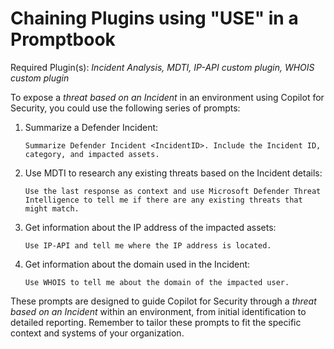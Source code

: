# Chaining Plugins using "USE" in a Promptbook

Required Plugin(s): _Incident Analysis, MDTI, IP-API custom plugin, WHOIS custom plugin_

To expose a _threat based on an Incident_ in an environment using Copilot for Security, you could use the following series of prompts:

1. Summarize a Defender Incident:
   ```
   Summarize Defender Incident <IncidentID>. Include the Incident ID, category, and impacted assets.
   ```

2. Use MDTI to research any existing threats based on the Incident details:
   ```
   Use the last response as context and use Microsoft Defender Threat Intelligence to tell me if there are any existing threats that might match.
   ```

3. Get information about the IP address of the impacted assets:
   ```
   Use IP-API and tell me where the IP address is located.
   ```

4. Get information about the domain used in the Incident:
   ```
   Use WHOIS to tell me about the domain of the impacted user.
   ```

These prompts are designed to guide Copilot for Security through a _threat based on an Incident_ within an environment, from initial identification to detailed reporting. Remember to tailor these prompts to fit the specific context and systems of your organization.
